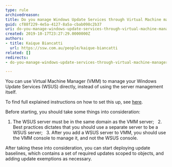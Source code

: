 ```yaml
---
type: rule
archivedreason: 
title: Do you manage Windows Update Services through Virtual Machine manager (VMM)?
guid: cf88f229-4e5a-4127-8a5a-cbab098c2b37
uri: do-you-manage-windows-update-services-through-virtual-machine-manager-(vmm)
created: 2019-10-17T23:27:29.0000000Z
authors:
- title: Kaique Biancatti
  url: https://ssw.com.au/people/kaique-biancatti
related: []
redirects:
- do-you-manage-windows-update-services-through-virtual-machine-manager-(vmm)

---
```


You can use Virtual Machine Manager (VMM) to manage your Windows Update Services (WSUS) directly, instead of using the server management itself.

<!--endintro-->

To find full explained instructions on how to set this up, see [here](https&#58;//docs.microsoft.com/en-us/system-center/vmm/update-server?view=sc-vmm-2019).

Before starting, you should take some things into consideration:

1. The WSUS server must be in the same domain as the VMM server;
  2. Best practices dictates that you should use a separate server to be a WSUS server;
  3. After you add a WSUS server to VMM, you should use the VMM console to manage it, and not the WSUS console.

After taking these into consideration, you can start deploying update baselines, which contains a set of required updates scoped to objects, and adding update exemptions as necessary.
